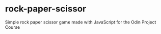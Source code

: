 # rock-paper-scissor
Simple rock paper scissor game made with JavaScript for the Odin Project Course
